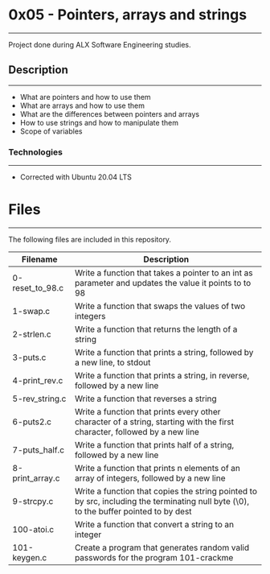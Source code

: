 # 0x05 - Pointers, arrays and strings
******
Project done during ALX Software Engineering studies.
## Description
*************
- What are pointers and how to use them
- What are arrays and how to use them
- What are the differences between pointers and arrays
- How to use strings and how to manipulate them
- Scope of variables
### Technologies
***********
- Corrected with Ubuntu 20.04 LTS
# Files
********
The following files are included in this repository.

| Filename | Description |
| ------ | ------ |
|  0-reset_to_98.c| Write a function that takes a pointer to an int as parameter and updates the value it points to to 98 |
| 1-swap.c | Write a function that swaps the values of two integers |
| 2-strlen.c | Write a function that returns the length of a string |
| 3-puts.c | Write a function that prints a string, followed by a new line, to stdout |
| 4-print_rev.c  | Write a function that prints a string, in reverse, followed by a new line |
| 5-rev_string.c | Write a function that reverses a string |
| 6-puts2.c | Write a function that prints every other character of a string, starting with the first character, followed by a new line |
| 7-puts_half.c | Write a function that prints half of a string, followed by a new line |
| 8-print_array.c | Write a function that prints n elements of an array of integers, followed by a new line |
| 9-strcpy.c | Write a function that copies the string pointed to by src, including the terminating null byte (\0), to the buffer pointed to by dest |
| 100-atoi.c | Write a function that convert a string to an integer |
| 101-keygen.c | Create a program that generates random valid passwords for the program 101-crackme |

